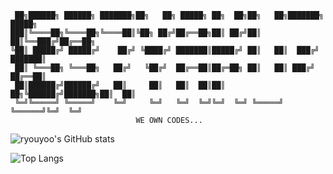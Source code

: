 
```
 ██╗██████╗ ██████╗ ███████╗██╗   ██╗ █████╗ ██╗  ██╗██╗   ██╗███████╗ █████╗ 
███║╚════██╗╚════██╗╚════██║╚██╗ ██╔╝██╔══██╗██║ ██╔╝██║   ██║╚══███╔╝██╔══██╗
╚██║ █████╔╝ █████╔╝    ██╔╝ ╚████╔╝ ███████║█████╔╝ ██║   ██║  ███╔╝ ███████║
 ██║ ╚═══██╗ ╚═══██╗   ██╔╝   ╚██╔╝  ██╔══██║██╔═██╗ ██║   ██║ ███╔╝  ██╔══██║
 ██║██████╔╝██████╔╝   ██║     ██║   ██║  ██║██║  ██╗╚██████╔╝███████╗██║  ██║
 ╚═╝╚═════╝ ╚═════╝    ╚═╝     ╚═╝   ╚═╝  ╚═╝╚═╝  ╚═╝ ╚═════╝ ╚══════╝╚═╝  ╚═╝ 
                            WE OWN CODES...
```


![ryouyoo's GitHub stats](https://github-readme-stats.vercel.app/api?username=ryouyoo)
       
![Top Langs](https://github-readme-stats.vercel.app/api/top-langs/?username=ryouyoo)
